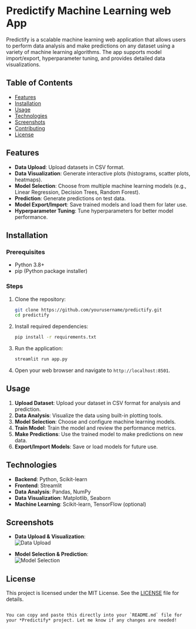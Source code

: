 # Predictify Machine Learning web App

Predictify is a scalable machine learning web application that allows users to perform data analysis and make predictions on any dataset using a variety of machine learning algorithms. The app supports model import/export, hyperparameter tuning, and provides detailed data visualizations.

## Table of Contents
- [Features](#features)
- [Installation](#installation)
- [Usage](#usage)
- [Technologies](#technologies)
- [Screenshots](#screenshots)
- [Contributing](#contributing)
- [License](#license)

## Features
- **Data Upload**: Upload datasets in CSV format.
- **Data Visualization**: Generate interactive plots (histograms, scatter plots, heatmaps).
- **Model Selection**: Choose from multiple machine learning models (e.g., Linear Regression, Decision Trees, Random Forest).
- **Prediction**: Generate predictions on test data.
- **Model Export/Import**: Save trained models and load them for later use.
- **Hyperparameter Tuning**: Tune hyperparameters for better model performance.

## Installation

### Prerequisites
- Python 3.8+
- pip (Python package installer)

### Steps
1. Clone the repository:
   ```bash
   git clone https://github.com/yourusername/predictify.git
   cd predictify
   ```

2. Install required dependencies:
   ```bash
   pip install -r requirements.txt
   ```

3. Run the application:
   ```bash
   streamlit run app.py
   ```

4. Open your web browser and navigate to `http://localhost:8501`.

## Usage
1. **Upload Dataset**: Upload your dataset in CSV format for analysis and prediction.
2. **Data Analysis**: Visualize the data using built-in plotting tools.
3. **Model Selection**: Choose and configure machine learning models.
4. **Train Model**: Train the model and review the performance metrics.
5. **Make Predictions**: Use the trained model to make predictions on new data.
6. **Export/Import Models**: Save or load models for future use.

## Technologies
- **Backend**: Python, Scikit-learn
- **Frontend**: Streamlit
- **Data Analysis**: Pandas, NumPy
- **Data Visualization**: Matplotlib, Seaborn
- **Machine Learning**: Scikit-learn, TensorFlow (optional)

## Screenshots
- **Data Upload & Visualization**:  
  ![Data Upload](path-to-screenshot1.png)
  
- **Model Selection & Prediction**:  
  ![Model Selection](path-to-screenshot2.png)

## License
This project is licensed under the MIT License. See the [LICENSE](LICENSE) file for details.
```

You can copy and paste this directly into your `README.md` file for your *Predictify* project. Let me know if any changes are needed!
